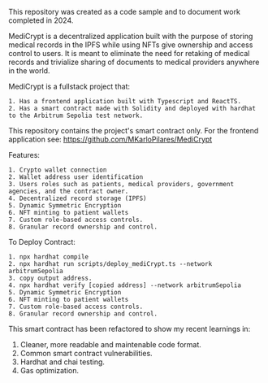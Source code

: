 
This repository was created as a code sample and to document work completed in 2024.

MediCrypt is a decentralized application built with the purpose of storing medical records in the IPFS while using NFTs give ownership and access control to users. It is meant to eliminate the need for retaking of medical records and trivialize sharing of documents to medical providers anywhere in the world.

MediCrypt is a fullstack project that:

    1. Has a frontend application built with Typescript and ReactTS.
    2. Has a smart contract made with Solidity and deployed with hardhat to the Arbitrum Sepolia test network.

This repository contains the project's smart contract only. For the frontend application see: https://github.com/MKarloPilares/MediCrypt

Features:

    1. Crypto wallet connection
    2. Wallet address user identification
    3. Users roles such as patients, medical providers, government agencies, and the contract owner.
    4. Decentralized record storage (IPFS)
    5. Dynamic Symmetric Encryption
    6. NFT minting to patient wallets
    7. Custom role-based access controls.
    8. Granular record ownership and control.

To Deploy Contract:

    1. npx hardhat compile
    2. npx hardhat run scripts/deploy_mediCrypt.ts --network arbitrumSepolia
    3. copy output address.
    4. npx hardhat verify [copied address] --network arbitrumSepolia
    5. Dynamic Symmetric Encryption
    6. NFT minting to patient wallets
    7. Custom role-based access controls.
    8. Granular record ownership and control.

This smart contract has been refactored to show my recent learnings in:
1. Cleaner, more readable and maintenable code format.
2. Common smart contract vulnerabilities.
3. Hardhat and chai testing.
4. Gas optimization.
